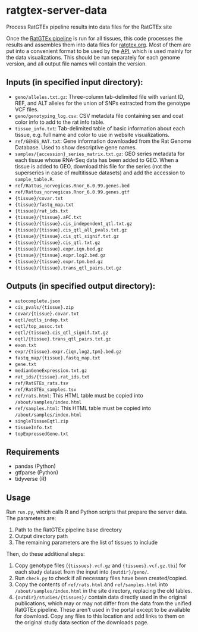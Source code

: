 # ratgtex-server-data
Process RatGTEx pipeline results into data files for the RatGTEx site

Once the [RatGTEx pipeline](https://github.com/daniel-munro/ratgtex-pipeline) is run for all tissues, this code processes the results and assembles them into data files for [ratgtex.org](https://ratgtex.org). Most of them are put into a convenient format to be used by the [API](github.com/daniel-munro/ratgtex), which is used mainly for the data visualizations. This should be run separately for each genome version, and all output file names will contain the version.

## Inputs (in specified input directory):

- `geno/alleles.txt.gz`: Three-column tab-delimited file with variant ID, REF, and ALT alleles for the union of SNPs extracted from the genotype VCF files.
- `geno/genotyping_log.csv`: CSV metadata file containing sex and coat color info to add to the rat info table.
- `tissue_info.txt`: Tab-delimited table of basic information about each tissue, e.g. full name and color to use in website visualizations.
- `ref/GENES_RAT.txt`: Gene information downloaded from the Rat Genome Database. Used to show descriptive gene names.
- `samples/{accession}_series_matrix.txt.gz`: GEO series metadata for each tissue whose RNA-Seq data has been added to GEO. When a tissue is added to GEO, download this file for the series (not the superseries in case of multitissue datasets) and add the accession to `sample_table.R`.
- `ref/Rattus_norvegicus.Rnor_6.0.99.genes.bed`
- `ref/Rattus_norvegicus.Rnor_6.0.99.genes.gtf`
- `{tissue}/covar.txt`
- `{tissue}/fastq_map.txt`
- `{tissue}/rat_ids.txt`
- `{tissue}/{tissue}.aFC.txt`
- `{tissue}/{tissue}.cis_independent_qtl.txt.gz`
- `{tissue}/{tissue}.cis_qtl_all_pvals.txt.gz`
- `{tissue}/{tissue}.cis_qtl_signif.txt.gz`
- `{tissue}/{tissue}.cis_qtl.txt.gz`
- `{tissue}/{tissue}.expr.iqn.bed.gz`
- `{tissue}/{tissue}.expr.log2.bed.gz`
- `{tissue}/{tissue}.expr.tpm.bed.gz`
- `{tissue}/{tissue}.trans_qtl_pairs.txt.gz`

## Outputs (in specified output directory):

- `autocomplete.json`
- `cis_pvals/{tissue}.zip`
- `covar/{tissue}.covar.txt`
- `eqtl/eqtls_indep.txt`
- `eqtl/top_assoc.txt`
- `eqtl/{tissue}.cis_qtl_signif.txt.gz`
- `eqtl/{tissue}.trans_qtl_pairs.txt.gz`
- `exon.txt`
- `expr/{tissue}.expr.{iqn,log2,tpm}.bed.gz`
- `fastq_map/{tissue}.fastq_map.txt`
- `gene.txt`
- `medianGeneExpression.txt.gz`
- `rat_ids/{tissue}.rat_ids.txt`
- `ref/RatGTEx_rats.tsv`
- `ref/RatGTEx_samples.tsv`
- `ref/rats.html`: This HTML table must be copied into `/about/samples/index.html`
- `ref/samples.html`: This HTML table must be copied into `/about/samples/index.html`
- `singleTissueEqtl.zip`
- `tissueInfo.txt`
- `topExpressedGene.txt`

## Requirements

- pandas (Python)
- gtfparse (Python)
- tidyverse (R)

## Usage

Run `run.py`, which calls R and Python scripts that prepare the server data. The parameters are:

1. Path to the RatGTEx pipeline base directory
2. Output directory path
3. The remaining parameters are the list of tissues to include

Then, do these additional steps:

1. Copy genotype files (`{tissues}.vcf.gz` and `{tissues}.vcf.gz.tbi`) for each study dataset from the input into `{outdir}/geno/`.
2. Run `check.py` to check if all necessary files have been created/copied.
3. Copy the contents of `ref/rats.html` and `ref/samples.html` into `/about/samples/index.html` in the site directory, replacing the old tables.
4. `{outdir}/studies/{tissues}/` contain data directly used in the original publications, which may or may not differ from the data from the unified RatGTEx pipeline. These aren't used in the portal except to be available for download. Copy any files to this location and add links to them on the original study data section of the downloads page.
